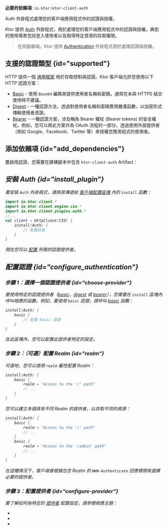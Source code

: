 [//]: # (title: Ktor 客戶端中的認證與授權)

<show-structure for="chapter" depth="2"/>
<primary-label ref="client-plugin"/>

<tldr>
<p>
<b>必要的依賴項</b>: <code>io.ktor:ktor-client-auth</code>
</p>
</tldr>

<link-summary>
Auth 外掛程式處理您的客戶端應用程式中的認證與授權。
</link-summary>

Ktor 提供 [Auth](https://api.ktor.io/ktor-client/ktor-client-plugins/ktor-client-auth/io.ktor.client.plugins.auth/-auth) 外掛程式，用於處理您的客戶端應用程式中的認證與授權。典型的使用場景包括登入使用者以及取得特定資源的存取權限。

> 在伺服器端，Ktor 提供 [Authentication](server-auth.md) 外掛程式用於處理認證與授權。

## 支援的認證類型 {id="supported"}

HTTP 提供一個 [通用框架](https://developer.mozilla.org/en-US/docs/Web/HTTP/Authentication) 用於存取控制與認證。Ktor 客戶端允許您使用以下 HTTP 認證方案：

*   [Basic](client-basic-auth.md) - 使用 `Base64` 編碼來提供使用者名稱和密碼。通常在未與 HTTPS 結合使用時不建議。
*   [Digest](client-digest-auth.md) - 一種認證方法，透過對使用者名稱和密碼應用雜湊函數，以加密形式傳輸使用者憑證。
*   [Bearer](client-bearer-auth.md) - 一種認證方案，涉及稱為 Bearer 權杖 (Bearer tokens) 的安全權杖。例如，您可以將此方案作為 OAuth 流程的一部分，透過使用外部提供者（例如 Google、Facebook、Twitter 等）來授權您應用程式的使用者。

## 添加依賴項 {id="add_dependencies"}

要啟用認證，您需要在建構腳本中包含 `ktor-client-auth` Artifact：

<var name="artifact_name" value="ktor-client-auth"/>
<include from="lib.topic" element-id="add_ktor_artifact"/>
<include from="lib.topic" element-id="add_ktor_client_artifact_tip"/>

## 安裝 Auth {id="install_plugin"}
要安裝 `Auth` 外掛程式，請將其傳遞給 [客戶端配置區塊](client-create-and-configure.md#configure-client) 內的 `install` 函數：

```kotlin
import io.ktor.client.*
import io.ktor.client.engine.cio.*
import io.ktor.client.plugins.auth.*
//...
val client = HttpClient(CIO) {
    install(Auth) {
        // 配置認證
    }
}
```
現在您可以 [配置](#configure_authentication) 所需的認證提供者。

## 配置認證 {id="configure_authentication"}

### 步驟 1：選擇一個認證提供者 {id="choose-provider"}

要使用特定的認證提供者（[basic](client-basic-auth.md)、[digest](client-digest-auth.md) 或 [bearer](client-bearer-auth.md)），您需要在 `install` 區塊內呼叫相應的函數。例如，要使用 `basic` 認證，請呼叫 [basic](https://api.ktor.io/ktor-client/ktor-client-plugins/ktor-client-auth/io.ktor.client.plugins.auth.providers/basic.html) 函數：

```kotlin
install(Auth) {
    basic {
        // 配置 basic 認證
    }
}
```
在此區塊內，您可以配置此提供者特定的設定。

### 步驟 2：（可選）配置 Realm {id="realm"}

可選地，您可以使用 `realm` 屬性配置 Realm：

```kotlin
install(Auth) {
    basic {
        realm = "Access to the '/' path"
        // ...
    }
}
```

您可以建立多個具有不同 Realm 的提供者，以存取不同的資源：

```kotlin
install(Auth) {
    basic {
        realm = "Access to the '/' path"
        // ...
    }
    basic {
        realm = "Access to the '/admin' path"
        // ...
    }
}
```

在這種情況下，客戶端會根據包含 Realm 的 `WWW-Authenticate` 回應標頭來選擇必要的提供者。

### 步驟 3：配置提供者 {id="configure-provider"}

要了解如何為特定的 [提供者](#supported) 配置設定，請參閱相應主題：
* [](client-basic-auth.md)
* [](client-digest-auth.md)
* [](client-bearer-auth.md)